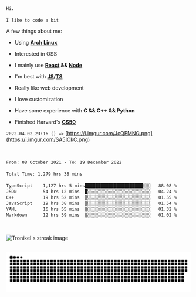 ```
Hi.

I like to code a bit
```

A few things about me:

-   Using **[Arch Linux](https://archlinux.org/)**

-   Interested in OSS

-   I mainly use **[React](https://reactjs.org/) && [Node](https://nodejs.org/en/)**

-   I'm best with **[JS](https://www.javascript.com/)/[TS](https://www.typescriptlang.org/)**

-   Really like web development

-   I love customization

-   Have some experience with **C && C++ && Python**

-   Finished Harvard's **[CS50](https://cs50.harvard.edu)**

`2022-04-02_23:16 () =>` [https://i.imgur.com/JcQEMNG.png](https://i.imgur.com/SA5ICkC.png)

<br>

<!--START_SECTION:waka-->

```text
From: 08 October 2021 - To: 19 December 2022

Total Time: 1,279 hrs 38 mins

TypeScript    1,127 hrs 5 mins██████████████████████░░░   88.08 %
JSON          54 hrs 12 mins  █░░░░░░░░░░░░░░░░░░░░░░░░   04.24 %
C++           19 hrs 52 mins  ▒░░░░░░░░░░░░░░░░░░░░░░░░   01.55 %
JavaScript    19 hrs 38 mins  ▒░░░░░░░░░░░░░░░░░░░░░░░░   01.54 %
YAML          16 hrs 55 mins  ▒░░░░░░░░░░░░░░░░░░░░░░░░   01.32 %
Markdown      12 hrs 59 mins  ▒░░░░░░░░░░░░░░░░░░░░░░░░   01.02 %
```

<!--END_SECTION:waka-->

<br>

<p><img align="center" src="https://github-readme-streak-stats.herokuapp.com/?user=Tronikelis&theme=dark" alt="Tronikel's streak image" /></p>

<br>

<img title="" src="https://raw.githubusercontent.com/Tronikelis/Tronikelis/output/github-contribution-grid-snake.svg" alt="very cool snake thingey" data-align="left">
